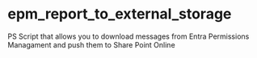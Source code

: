 # epm_report_to_external_storage
PS Script that allows you to download messages from Entra Permissions Managament and push them to Share Point Online
